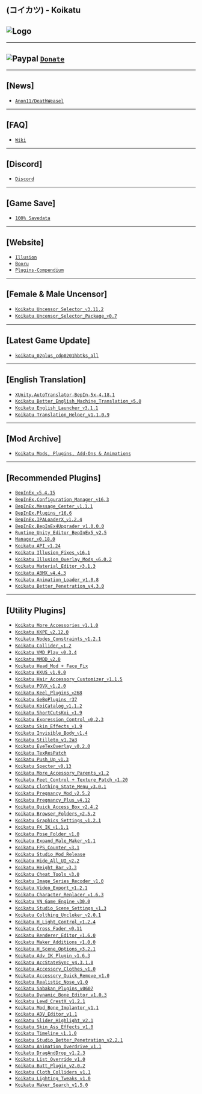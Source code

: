 (コイカツ) - Koikatu
--

![Logo](https://i.imgur.com/ChljFW0.png")
--

---
![Paypal](https://i.imgur.com/3V57ymK.png") [`Donate`](https://paypal.me/PastebinSupport?locale.x=en_US)
--

---
**[News]** 
--
- [`Anon11/DeathWeasel`](https://www.patreon.com/posts/53085409)

---
**[FAQ]** 
--
- [`Wiki`](https://koikat.su/wiki/doku.php)

---
**[Discord]**
--
- [`Discord`](https://discord.gg/hevygx6)

---
**[Game Save]**
--
- [`100% Savedata`](http://www.mediafire.com/file/wqmi262icfp1q1v/Koikatu_-_100%2525_Save.rar/file)

---
**[Website]**
--
- [`Illusion`](http://www.illusion.jp/preview/koikatu/index.php)
- [`Booru`](https://kenzato.uk/booru/)
- [`Plugins-Compendium`](https://github.com/Frostation/KK-Plugins-Compendium)

---
**[Female & Male Uncensor]**
--
- [`Koikatu Uncensor_Selector_ᴠ3.11.2`](https://github.com/IllusionMods/KK_Plugins)
- [`Koikatu Uncensor_Selector_Package_ᴠ0.7`](http://www.mediafire.com/file/t9i40hsxa52sw0k/Koikatu_Female_SAC_Uncensor_Selector_Package_v0.7.zip/file) 

---
**[Latest Game Update]**
--
- [`koikatu_02plus_cdp0201hbtks_all`](https://mega.nz/#!YZIQXCBT!EehC3TtWZUnr-5B2Q9CMWRXlKq5t4yrHSulthLXXHC4)

---
**[English Translation]**
--
- [`XUnity.AutoTranslator-BepIn-5x-4.18.1`](https://github.com/bbepis/XUnity.AutoTranslator/releases)
- [`Koikatu Better_English_Machine_Translation_ᴠ5.0`](https://www.patreon.com/posts/45341283)
- [`Koikatu English_Launcher_ᴠ3.1.1`](https://github.com/IllusionMods/IllusionLaunchers/releases)
- [`Koikatu Translation_Helper_v1.1.0.9`](https://github.com/GeBo1/GeBoPlugins/releases/tag/r37)

---
**[Mod Archive]**
--
- [`Koikatu Mods, Plugins, Add-Ons & Animations`](https://drive.google.com/drive/folders/1j1ZH7WunkEqvwr2YDLDF7JyutlzuyZDX)

---
**[Recommended Plugins]**
--
- [`BepInEx_ᴠ5.4.15`](https://github.com/BepInEx/BepInEx/releases)
- [`BepInEx.Configuration_Manager_ᴠ16.3`](https://github.com/BepInEx/BepInEx.ConfigurationManager/releases)
- [`BepInEx.Message_Center_ᴠ1.1.1`](https://github.com/BepInEx/MessageCenter/releases)
- [`BepInEx.Plugins_r16.6`](https://github.com/IllusionMods/BepisPlugins/releases)
- [`BepInEx.IPALoaderX_ᴠ1.2.4`](https://github.com/BepInEx/IPALoaderX/releases)
- [`BepInEx.BepInEx4Upgrader_v1.0.0.0`](https://github.com/BepInEx/BepInEx.BepInEx4Upgrader/releases)
- [`Runtime_Unity_Editor_BepInEx5_v2.5`](https://github.com/ManlyMarco/RuntimeUnityEditor/releases/latest) 
- [`Manager_ᴠ0.18.0`](https://github.com/IllusionMods/KKManager/releases)
- [`Koikatu API_ᴠ1.24`](https://github.com/IllusionMods/IllusionModdingAPI/releases)
- [`Koikatu Illusion_Fixes_ᴠ16.1`](https://github.com/IllusionMods/IllusionFixes/releases)
- [`Koikatu Illusion_Overlay_Mods_ᴠ6.0.2`](https://github.com/ManlyMarco/Illusion-Overlay-Mods/releases/)
- [`Koikatu Material_Editor_ᴠ3.1.3`](https://github.com/IllusionMods/KK_Plugins)
- [`Koikatu ABMX_ᴠ4.4.3`](https://github.com/ManlyMarco/ABMX/releases)
- [`Koikatu Animation_Loader_v1.0.8`](https://github.com/IllusionMods/AnimationLoader)
- [`Koikatu Better_Penetration_v4.3.0`](https://github.com/Animal42069/BetterPenetration)

---
**[Utility Plugins]**
--
- [`Koikatu More_Accessories_ᴠ1.1.0`](https://www.patreon.com/posts/39203275)
- [`Koikatu KKPE_ᴠ2.12.0`](https://www.patreon.com/posts/38673900)
- [`Koikatu Nodes_Constraints_ᴠ1.2.1`](https://joan6694.bitbucket.io/)
- [`Koikatu Collider_ᴠ1.2`](https://github.com/DeathWeasel1337/KK_Plugins#readme)
- [`Koikatu VMD_Play_ᴠ0.3.4`](https://mega.nz/file/MEoFnQKD#Lg8DFf7s96GwhnvYzkZsyzdIlxnJvN-FCQR3b8gMC-s)
- [`Koikatu MMDD_ᴠ2.0`](https://mega.nz/folder/NQhG3IjA#rwyaVwE0O1t3pJe5Fefv2Q/folder/EcY0SACY)
- [`Koikatu Head_Mod + Face_Fix`](http://www.mediafire.com/file/d1g4r74q9xjcwkc/Koikatu_Head_Mod_%252B_Face_Fix.zip/file)
- [`Koikatu KKUS_ᴠ1.9.0`](https://www.patreon.com/posts/hs-kk-ai-hs2-1-9-38675642)
- [`Koikatu Hair_Accessory_Customizer_ᴠ1.1.5`](https://github.com/IllusionMods/KK_Plugins#readme)
- [`Koikatu POVX_ᴠ1.2.0`](https://github.com/FairBear/KK_PovX/releases)
- [`Koikatu Keel_Plugins_ᴠ268`](https://github.com/Keelhauled/KeelPlugins#readme)
- [`Koikatu GeBoPlugins_r37`](https://github.com/GeBo1/GeBoPlugins)
- [`Koikatu KoiCatalog_ᴠ1.1.2`](https://github.com/im-mi/KoiCatalog)
- [`Koikatu ShortCutsKoi_ᴠ1.9`](https://ux.getuploader.com/moistened_eye/download/102)
- [`Koikatu Expression_Control_ᴠ0.2.3`](https://ux.getuploader.com/56e4_xXVv/download/93)
- [`Koikatu Skin_Effects_ᴠ1.9`](https://github.com/ManlyMarco/KK_SkinEffects/releases)
- [`Koikatu Invisible_Body_ᴠ1.4`](https://github.com/DeathWeasel1337/KK_Plugins)
- [`Koikatu Stilleto_v1.2a3`](http://www.mediafire.com/file/ryrdbaaz1inremd/Koikatu_Stilleto_v1.2a3.rar/file)
- [`Koikatu EyeTexOverlay_ᴠ0.2.0`](http://www.mediafire.com/file/f9u3vcl8v4dref2/Koikatu_EyeTexOverlay_v0.2.0.rar/file)
- [`Koikatu TexResPatch`](http://www.mediafire.com/file/dkeus9sywipoiag/Koikatu_TexResPatch.rar/file)
- [`Koikatu Push_Up_ᴠ1.3`](https://github.com/IllusionMods/KK_Plugins)
- [`Koikatu Specter_ᴠ0.13`](https://ux.getuploader.com/moistened_eye/download/131)
- [`Koikatu More_Accessory_Parents_ᴠ1.2`](https://github.com/IllusionMods/KK_Plugins#readme)
- [`Koikatu Feet_Control + Texture_Patch_ᴠ1.20`](https://github.com/mango123321a/KK_toesControl-solesTexture)
- [`Koikatu Clothing_State_Menu_ᴠ3.0.1`](https://github.com/ManlyMarco/KK_ClothingStateMenu/releases)
- [`Koikatu Pregnancy_Mod_ᴠ2.5.2`](https://www.patreon.com/posts/40713494)
- [`Koikatu Pregnancy_Plus_ᴠ4.12`](https://github.com/thojmr/KK_PregnancyPlus/releases)
- [`Koikatu Quick_Access_Box_ᴠ2.4.2`](https://www.patreon.com/posts/38060886)
- [`Koikatu Browser_Folders_ᴠ2.5.2`](https://www.patreon.com/posts/40644638)
- [`Koikatu Graphics_Settings_ᴠ1.2.1`](https://builds.bepis.io/projects/bepinex_graphics_settings)
- [`Koikatu FK_IK_ᴠ1.1.1`](https://github.com/IllusionMods/KK_Plugins)
- [`Koikatu Pose_Folder_ᴠ1.0`](https://github.com/IllusionMods/KK_Plugins)
- [`Koikatu Expand_Male_Maker_ᴠ1.1`](https://github.com/Kokaiinum/KK_ExpandMaleMaker/releases)
- [`Koikatu FPS_Counter_ᴠ3.1`](https://github.com/ManlyMarco/FPSCounter/releases)
- [`Koikatu Studio_Mod_Release`](https://blog.maki0419.com/2020/05/personal-koikatu-plugin.html)
- [`Koikatu Hide_All_UI_ᴠ2.2`](https://github.com/IllusionMods/HideAllUI/releases)
- [`Koikatu Height_Bar_ᴠ3.3`](https://www.patreon.com/posts/35859949)
- [`Koikatu Cheat_Tools_ᴠ3.0`](https://www.patreon.com/posts/37889909)
- [`Koikatu Image_Series_Recoder_ᴠ1.0`](https://www.patreon.com/posts/22927657)
- [`Koikatu Video_Export_ᴠ1.2.1`](https://www.patreon.com/posts/40762879)
- [`Koikatu Character_Replacer_ᴠ1.6.3`](https://github.com/IllusionMods/CharacterReplacer/releases)
- [`Koikatu VN_Game_Engine_ᴠ30.0`](https://mega.nz/#F!oiB2wAQK!ojGIzlAN-1B-263uUDEalQ)
- [`Koikatu Studio_Scene_Settings_ᴠ1.3`](https://github.com/IllusionMods/KK_Plugins)
- [`Koikatu Colthing_Uncloker_ᴠ2.0.1`](https://github.com/IllusionMods/KK_Plugins)
- [`Koikatu H_Light_Control_ᴠ1.2.4`](https://github.com/Mantas-2155X/HLightControl/releases)
- [`Koikatu Cross_Fader_ᴠ0.11`](https://github.com/MayouKurayami/KK_CrossFader#crossfader)
- [`Koikatu Renderer_Editor_ᴠ1.6.0`](https://www.patreon.com/posts/39556121)
- [`Koikatu Maker_Additions_ᴠ1.0.0`](https://github.com/Mantas-2155X/MakerAdditions)
- [`Koikatu H_Scene_Options_ᴠ3.2.1`](https://github.com/MayouKurayami/KK_HSceneOptions#configurations)
- [`Koikatu Adv_IK_Plugin_ᴠ1.6.3`](https://github.com/OrangeSpork/AdvIKPlugin/releases/)
- [`Koikatu AccStateSync_v4.3.1.0`](https://github.com/Madevil/KK_AccStateSync/releases)
- [`Koikatu Accessory_Clothes_ᴠ1.0`](https://github.com/IllusionMods/KK_Plugins)
- [`Koikatu Accessory_Quick_Remove_v1.0`](https://github.com/IllusionMods/KK_Plugins)
- [`Koikatu Realistic_Nose_v1.0`](https://www.patreon.com/posts/realistic-nose-1-46938702)
- [`Koikatu Sabakan_Plugins_v0607`](https://cdn.discordapp.com/attachments/447115303449657354/851413818337001483/Sabakan_Plugins_0607.zip)
- [`Koikatu Dynamic_Bone_Editor_v1.0.3`](https://github.com/IllusionMods/KK_Plugins)
- [`Koikatu Lewd_CrestX_v1.2.1`](https://www.patreon.com/posts/kk-lewdcrestx-v1-47399394?cid=57974753)
- [`Koikatu Mod_Bone_Implantor_v1.1`](https://github.com/IllusionMods/ModBoneImplantor)
- [`Koikatu ADV_Editor_v1.1`](https://github.com/ManlyMarco/ADV_Editor/releases/tag/v1.1)
- [`Koikatu Slider_Highlight_v2.1`](https://www.patreon.com/posts/44119450)
- [`Koikatu Skin_Ass_Effects_v1.0`](https://mega.nz/folder/g6hCyDCa#w250IZhZGfWr-cD4iRf_ew)
- [`Koikatu Timeline_ᴠ1.1.0`](https://www.patreon.com/posts/37188531)
- [`Koikatu Studio_Better_Penetration_v2.2.1`](https://github.com/Animal42069/BetterPenetration)
- [`Koikatu Animation_Overdrive_v1.1`](https://github.com/DeathWeasel1337/KK_Plugins)
- [`Koikatu DragAndDrop_v1.2.3`](https://github.com/IllusionMods/DragAndDrop)
- [`Koikatu List_Override_v1.0`](https://github.com/DeathWeasel1337/KK_Plugins)
- [`Koikatu Butt_Plugin_v2.0.2`](https://github.com/Sauceke/KK_ButtPlugin)
- [`Koikatu Cloth_Colliders_v1.1`](https://www.patreon.com/posts/35139324)
- [`Koikatu Lighting_Tweaks_v1.0`](https://github.com/IllusionMods/KK_Plugins)
- [`Koikatu Maker_Search_v1.5.0`](https://github.com/Mantas-2155X/MakerSearch/releases/tag/v1.5.0)
